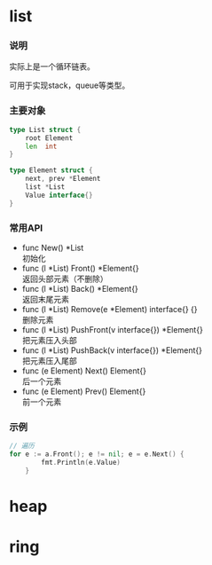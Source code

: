 # list
### 说明
实际上是一个循环链表。

可用于实现stack，queue等类型。

### 主要对象
``` GO
type List struct {
	root Element
	len  int
}

type Element struct {
	next, prev *Element
	list *List
	Value interface{}
}

```
### 常用API
- func New() *List</br>   初始化
- func (l *List) Front() *Element{} </br> 返回头部元素（不删除）
- func (l *List) Back() *Element{}</br>  返回末尾元素
- func (l *List) Remove(e *Element) interface{} {}</br> 删除元素
- func (l *List) PushFront(v interface{}) *Element{}</br> 把元素压入头部
- func (l *List) PushBack(v interface{}) *Element{}</br> 把元素压入尾部
- func (e Element) Next() Element{}<br> 后一个元素
- func (e Element) Prev() Element{} <br> 前一个元素

### 示例
``` GO
// 遍历
for e := a.Front(); e != nil; e = e.Next() {
        fmt.Println(e.Value)
    }
```

# heap

# ring